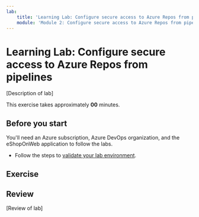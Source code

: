 ```yaml
---
lab:
    title: 'Learning Lab: Configure secure access to Azure Repos from pipelines'
    module: 'Module 2: Configure secure access to Azure Repos from pipelines'
---
```


# Learning Lab: Configure secure access to Azure Repos from pipelines

[Description of lab]

This exercise takes approximately **00** minutes.

## Before you start

You'll need an Azure subscription, Azure DevOps organization, and the eShopOnWeb application to follow the labs.

- Follow the steps to [validate your lab environment](Instructions\implement-security-through-pipeline-using-devops\APL1001_M00_Validate_Lab_Environment.md).

## Exercise

## Review

[Review of lab]
